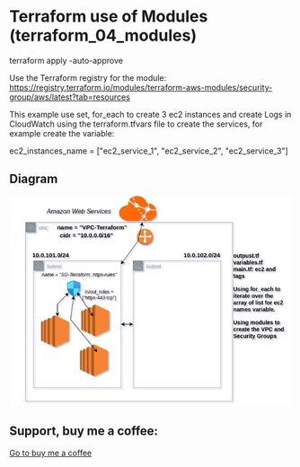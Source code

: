 # Terraform use of Modules (terraform_04_modules)

terraform apply -auto-approve

Use the Terraform registry for the module: https://registry.terraform.io/modules/terraform-aws-modules/security-group/aws/latest?tab=resources

This example use set, for_each to create 3 ec2 instances and create Logs in CloudWatch using the terraform.tfvars file to create the services, for example create the variable:

ec2_instances_name = ["ec2_service_1", "ec2_service_2", "ec2_service_3"]

## Diagram

![Diagram for the infrastructure](https://github.com/mgallegoa/infraestructure-as-code/blob/main/terraform_04_modules/04_modules_aws_createVPCandEC2Instances.jpg?raw=true "Infrastructure diagram")

## Support, buy me a coffee:

[Go to buy me a coffee](https://buymeacoffee.com/manuelarias)
